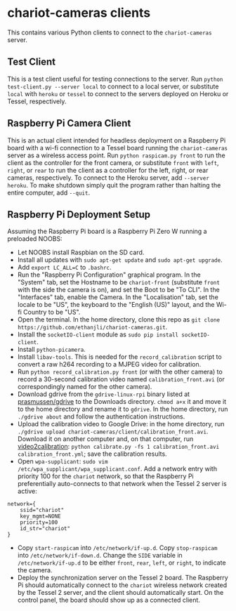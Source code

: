 # chariot-cameras clients
This contains various Python clients to connect to the `chariot-cameras` server.

## Test Client
This is a test client useful for testing connections to the server. Run `python test-client.py --server local` to connect to a local server, or substitute `local` with `heroku` or `tessel` to connect to the servers deployed on Heroku or Tessel, respectively.

## Raspberry Pi Camera Client
This is an actual client intended for headless deployment on a Raspberry Pi board with a wi-fi connection to a Tessel board running the `chariot-cameras` server as a wireless access point. Run `python raspicam.py front` to run the client as the controller for the front camera, or substitute `front` with `left`, `right`, or `rear` to run the client as a controller for the left, right, or rear cameras, respectively. To connect to the Heroku server, add `--server heroku`. To make shutdown simply quit the program rather than halting the entire computer, add `--quit`.

## Raspberry Pi Deployment Setup
Assuming the Raspberry Pi board is a Raspberry Pi Zero W running a preloaded NOOBS:
* Let NOOBS install Raspbian on the SD card.
* Install all updates with `sudo apt-get update` and `sudo apt-get upgrade`.
* Add `export LC_ALL=C` to `.bashrc`.
* Run the "Raspberry Pi Configuration" graphical program. In the "System" tab, set the Hostname to be `chariot-front` (substitute `front` with the side the camera is on), and set the Boot to be "To CLI". In the "Interfaces" tab, enable the Camera. In the "Localisation" tab, set the locale to be "US", the keyboard to the "English (US)" layout, and the Wi-fi Country to be "US".
* Open the terminal. In the home directory, clone this repo as `git clone https://github.com/ethanjli/chariot-cameras.git`.
* Install the `socketIO-client` module as `sudo pip install socketIO-client`.
* Install `python-picamera`.
* Install `libav-tools`. This is needed for the `record_calibration` script to convert a raw h264 recording to a MJPEG video for calibration.
* Run `python record_calibration.py front` (or with the other camera) to record a 30-second calibration video named `calibration_front.avi` (or correspondingly named for the other camera).
* Download gdrive from the `gdrive-linux-rpi` binary listed at [prasmussen/gdrive](https://github.com/prasmussen/gdrive) to the Downloads directory. `chmod a+x` it and move it to the home directory and rename it to `gdrive`. In the home directory, run `./gdrive about` and follow the authentication instructions.
* Upload the calibration video to Google Drive: in the home directory, run `./gdrive upload chariot-cameras/client/calibration_front.avi`. Download it on another computer and, on that computer, run [video2calibration](https://github.com/smidm/video2calibration): `python calibrate.py -fs 1 calibration_front.avi calibration_front.yml`; save the calibration results.
* Open `wpa-supplicant`: `sudo vim /etc/wpa_supplicant/wpa_supplicant.conf`. Add a network entry with priority 100 for the `chariot` network, so that the Raspberry Pi preferentially auto-connects to that network when the Tessel 2 server is active:
```
network={
    ssid="chariot"
    key_mgmt=NONE
    priority=100
    id_str="chariot"
}
```
* Copy `start-raspicam` into `/etc/network/if-up.d`. Copy `stop-raspicam` into `/etc/network/if-down.d`. Change the `SIDE` variable in `/etc/network/if-up.d` to be either `front`, `rear`, `left`, or `right`, to indicate the camera.
* Deploy the synchronization server on the Tessel 2 board. The Raspberry Pi should automatically connect to the `chariot` wireless network created by the Tessel 2 server, and the client should automatically start. On the control panel, the board should show up as a connected client.


